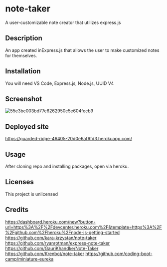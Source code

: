 # note-taker
A user-customizable note creator that utilizes express.js

## Description
An app created inExpress.js that allows the user to make customized notes for themselves. 

## Installation
You will need VS Code, Express.js, Node.js, UUID V4

## Screenshot
![55e3bc003bd77e6262950c5e604fecb9](https://github.com/ltuckr/note-taker/assets/128933116/3b8e6e94-d475-438a-ae68-33d759b72151)

## Deployed site 
https://guarded-ridge-46405-20d0e6af6fd3.herokuapp.com/

## Usage
After cloning repo and installing packages, open via heroku. 

## Licenses
This project is unlicensed

## Credits
https://dashboard.heroku.com/new?button-url=https%3A%2F%2Fdevcenter.heroku.com%2F&template=https%3A%2F%2Fgithub.com%2Fheroku%2Fnode-js-getting-started
https://github.com/kara-krzystan/note-taker
https://github.com/ryanrotman/express-note-taker
https://github.com/GauriKhandke/Note-Taker
https://github.com/Krenbot/note-taker
https://github.com/coding-boot-camp/miniature-eureka


